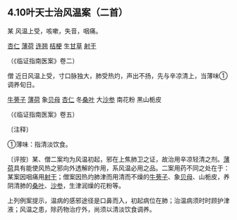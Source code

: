 ## 4.10叶天士治风温案（二首）

某  风温上受，咳嗽，失音，咽痛。

[杏仁](https://www.gmzyjc.com/read/bc/bc16-0.3.1.0.0.md)  [薄荷](https://www.gmzyjc.com/read/bc/bc01-1.2.1.0.0.md)  [连翘](https://www.gmzyjc.com/read/bc/bc03-0.4.2.0.0.md)  [桔梗](https://www.gmzyjc.com/read/bc/bc16-0.2.2.0.0.md)  生[甘草](https://www.gmzyjc.com/read/bc/bc17-0.1.8.0.0.md)  [射干](https://www.gmzyjc.com/read/bc/bc03-0.4.11.0.0.md)

（《临证指南医案》卷二）

僧  近日风温上受，寸口脉独大，肺受热灼，声出不扬，先与辛凉清上，当薄味①调养旬日。

[牛蒡子](https://www.gmzyjc.com/read/bc/bc01-1.2.2.0.0.md)  [薄荷](https://www.gmzyjc.com/read/bc/bc01-1.2.1.0.0.md)  象[贝母](https://www.gmzyjc.com/read/bc/bc16-0.2.3.0.0.md)  [杏仁](https://www.gmzyjc.com/read/bc/bc16-0.3.1.0.0.md)  冬[桑叶](https://www.gmzyjc.com/read/bc/bc01-1.2.3.0.0.md)  大[沙参](https://www.gmzyjc.com/read/bc/bc17-0.4.1.0.0.md)  南花粉  黑山栀皮

（《临证指南医案》卷五）

〔注释〕

①薄味：指清淡饮食。

〔评按〕某、僧二案均为风温初起，邪在上焦肺卫之证，故治用辛凉轻清之剂。[薄荷](https://www.gmzyjc.com/read/bc/bc01-1.2.1.0.0.md)具有能使风热之邪向外透解的作用，系风温必用之品。二案用药不同之处在于：某案因咽痛用[射干](https://www.gmzyjc.com/read/bc/bc03-0.4.11.0.0.md)；僧案因热灼肺津而用清而不燥的[牛蒡子](https://www.gmzyjc.com/read/bc/bc01-1.2.2.0.0.md)、象[贝母](https://www.gmzyjc.com/read/bc/bc16-0.2.3.0.0.md)、山栀皮，养阴清肺的[桑叶](https://www.gmzyjc.com/read/bc/bc01-1.2.3.0.0.md)、[沙参](https://www.gmzyjc.com/read/bc/bc17-0.4.1.0.0.md)，生津润燥的花粉等。

上列例案提示，温病的感邪途径是口鼻而入，初起病位在肺；治温病须时时顾护津液；风温之患，除药物治疗外，尚须以清淡饮食调养。
